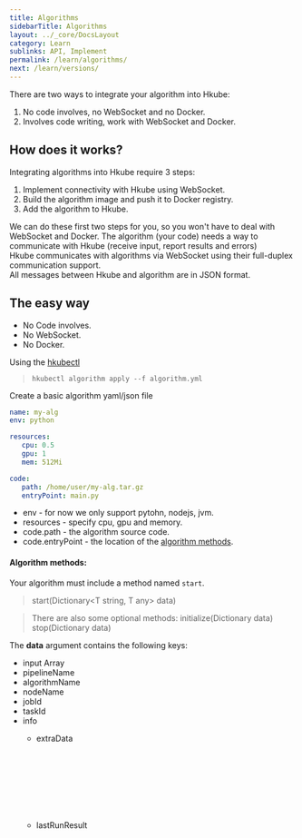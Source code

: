 ```yaml
---
title: Algorithms
sidebarTitle: Algorithms
layout: ../_core/DocsLayout
category: Learn
sublinks: API, Implement
permalink: /learn/algorithms/
next: /learn/versions/
---
```


There are two ways to integrate your algorithm into Hkube:  
1) No code involves, no WebSocket and no Docker.  
2) Involves code writing, work with WebSocket and Docker.

## How does it works?

Integrating algorithms into Hkube require 3 steps:  
1) Implement connectivity with Hkube using WebSocket.  
2) Build the algorithm image and push it to Docker registry.  
3) Add the algorithm to Hkube.

We can do these first two steps for you, so you won't have to deal with WebSocket and Docker. The algorithm (your code) needs a way to communicate with Hkube (receive input, report results and errors)   
Hkube communicates with algorithms via WebSocket using their full-duplex communication support.  
All messages between Hkube and algorithm are in JSON format.

## The easy way

- No Code involves.
- No WebSocket.
- No Docker.

Using the [hkubectl](/learn/api/#cli)  
> `hkubectl algorithm apply --f algorithm.yml`

Create a basic algorithm yaml/json file

```yaml
name: my-alg
env: python

resources:
   cpu: 0.5
   gpu: 1
   mem: 512Mi

code:
   path: /home/user/my-alg.tar.gz
   entryPoint: main.py
```

- env - for now we only support pytohn, nodejs, jvm.
- resources - specify cpu, gpu and memory.
- code.path - the algorithm source code. 
- code.entryPoint - the location of the [algorithm methods](#algorithm-methods).

#### Algorithm methods:  
Your algorithm must include a method named `start`.  
> <T any> start(Dictionary<T string, T any> data)

> There are also some optional methods:
> <T> initialize(Dictionary data)
> <T> stop(Dictionary data)

The **data** argument contains the following keys:

- input Array<Any>
- pipelineName <String>
- algorithmName <String>
- nodeName <String>
- jobId <String>
- taskId <String>
- info <Object>
   - extraData <Object>
   - lastRunResult <Object>


If the response contains a buildId, it means that a build was triggered, and you can follow the [build status](http://petstore.swagger.io/?url=https://raw.githubusercontent.com/kube-HPC/api-server/master/api/rest-api/swagger.json#/Webhooks/get_webhooks_status__jobId_)

You can do the same using our [API](http://petstore.swagger.io/?url=https://raw.githubusercontent.com/kube-HPC/api-server/master/api/rest-api/swagger.json#/StoreAlgorithms/post_store_algorithms)


## The long way

- Code involves.
- Use WebSocket.
- Use Docker.

## Events From Hkube to Algorithm
---

These events are sent from Hkube to your algorithm.

* [Initialize](#event-initialize)
* [Start](#event-start)
* [Stop](#event-stop)
* [Exit](#event-exit)
* [SubPipelineStarted](#event-subpipelinestarted)
* [SubPipelineError](#event-subpipelineerror)
* [SubPipelineDone](#event-subpipelinedone)
* [SubPipelineStopped](#event-subpipelinestopped)

##### *JSON*
```json
{
   "command": "<string>", // one of the above
   "data": "<Object>"
}
```

### Event: initialize

The first event sent to the algorithm, sent for every task activation.

```json
{
   "command": "initialize",
   "data": {
       "input": ["str", 512, false, {"foo":"bar"}]
   }
}
```
> data includes an input array, same input as written in the [descriptor](/learn/input/)

### Event: start

The event the algorithm task is invoked by

```json
{
   "command": "start"
}
```

> This event includes no data

### Event: stop

Event to abort the running algorithm task

```json
{
   "command": "stop"
}
```

### Event: exit

Event invoked before taking the algorithm container down. As best practice, when invoked make the process running the algorithm exit.

```json
{
   "command": "exit"
}
```

### Event: subPipelineStarted

Event to inform algorithm that sub pipeline (Raw or Stored) has started

```json
{
   "command": "subPipelineStarted",
   "data": {
       "subPipelineId": "<alg-subPipeline-internal-id>"
   }
}
```

> The "subPipelineId" property holds the sub pipeline internal Id in algorithm (as given in startRawSubPipeline/startStoredSubPipeline events).

### Event: subPipelineError

Event to inform algorithm that sub pipeline (Raw or Stored) has failed.

```json
{
   "command": "subPipelineError",
   "data": {
       "subPipelineId": "<alg-subPipeline-internal-id>"
       "error": "error-message"
   }
}
```

* The "subPipelineId" property holds the sub pipeline internal Id in algorithm (as given in startRawSubPipeline/startStoredSubPipeline events).
* The "error" property holds the error message text from the sub pipeline.

### Event: subPipelineDone

Event to inform algorithm that sub pipeline (Raw or Stored) has completed successfully.

```json
{
   "command": "subPipelineDone",
   "data": {
       "subPipelineId": "<alg-subPipeline-internal-id>"
       "response": ["array", "of", "subpipeline", "output", "values"]
   }
}
```

* The "subPipelineId" property holds the sub pipeline internal Id in algorithm (as given in startRawSubPipeline/startStoredSubPipeline events), as the algorithm may start several sub-pipelines.
* The "response" property holds the sub pipeline output array.

### Event: subPipelineStopped

Event to inform algorithm that sub pipeline has stopped

```json
{
   "command": "subPiplineStopped",
   "data": {
       "subPipelineId": "<alg-subPipeline-internal-id>",
       "reason": "<stopping-reason>"
   }
}
```

* The "subPipelineId" property holds the sub pipeline internal Id in algorithm (as given in startRawSubPipeline/startStoredSubPipeline events).
* The "reason" property holds the reason for stopping the sub pipeline.


## Events From Algorithm to Hkube
---

These events are sent from algorithm to Hkube.

* [initialized](#event-initialized)
* [started](#event-started)
* [stopped](#event-stopped)
* [done](#event-done)
* [progress](#event-progress)
* [errorMessage](#event-errormessage)
* [startRawSubPipeline](#event-startrawsubpipeline)
* [startStoredSubPipeline](#event-startstoredsubpipeline)
* [stopSubPipeline](#event-stopsubpipeline)
* [startSpan](#event-startspan)
* [finishSpan](#event-finishspan)

##### *JSON*
```json
{
   "command": "<string>", // one of the above
   "data": "<Any>",
   "error": "<Object>" {
      "code": "<string>",
      "message": "<string>",
      "details": "<string>"
   }
}
```

### Event: initialized

Response event after initialization completes.  

```json
{
   "command": "initialized"
}
```

### Event: started

Response event after start complete.  

```json
{
   "command": "started"
}
```

### Event: stopped

Response event after stop complete.  

```json
{
   "command": "stopped"
}
```

### Event: done

Response event after the algorithm finish the task. 

```json
{
   "command": "done"
}
```

### Event: progress

If you want to report progress about your algorithm, send this event.

```json
{
   "command": "progress",
   "data": "optional extra details"
}
```

### Event: errorMessage

If any error occurs in your algorithm, send this event.

```json
{
   "command": "errorMessage",
   "error": {
      "code": "<YOUR_CODE>",
      "message": "<YOUR_MESSAGE>",
      "details": "<YOUR_DETAILS>"
   }
}
```

### Event: startRawSubPipeline

If you want to start a Raw sub-pipeline from your algorithm, use this event.

```json
{
   "command": "startRawSubPipeline",
   "data": {
        "subPipeline": {
            "name": "<sub-pipeline-name>",
            "nodes": [
                {
                    "nodeName": "<first-node-name>",
                    "algorithmName": "<alg-name>",
                    "input":    ["@flowInput.data"]
                }
            ],
            "options": {
            },
            "webhooks": {
            },
            "flowInput": {
               "data": ["array", "of", "subpipeline", "input", "values"]
            }
        },
        "subPipelineId": "<alg-subPipeline-internal-id>",
   }
}
```

* The "subPipeline" object gives a standard raw full description of the requested sub pipeline.
* The "input" field value of the first node should be ["@flowInput.data"]
* This input is taken from "flowInput", where you plant your subpipeline input in the "data" field.
* The "subPipelineId" property holds sub pipeline internal Id in algorithm (as the algorithm may start several sub-pipelines).

### Event: startStoredSubPipeline

If you want to start a Stored sub-pipeline from your algorithm, use this event.

```json
{
   "command": "startStoredSubPipeline",
   "data": {
        "subPipeline": {
            "name": "<stored-sub-pipeline-name>",
            "flowInput": {
               "data": ["array", "of", "subpipeline", "input", "values"]
            }
        },
        "subPipelineId": "<alg-subPipeline-internal-id>",
   }
}
```

* The "subPipeline" object gives a standard stored description of the requested sub pipeline (name and optionally flowInput, options, webhooks).
* This input is taken from "flowInput", where you plant your subpipeline input in the "data" field.
* The "subPipelineId" property holds sub pipeline internal Id in algorithm (as the algorithm may start several sub-pipelines).

### Event: stopSubPipeline

If you want to stop a sub-pipeline (Raw or Stored) from your algorithm, use this event.

```json
{
   "command": "stopSubPipeline",
   "data": {
        "subPipelineId": "<alg-subPipeline-internal-id>",
        "reason": "<reason>",
   }
}
```

* The "subPipelineId" property holds sub pipeline internal Id in algorithm.
* The "reason" property enables to put a textual reason for stopping the subpipeline.

### Event: startspan

To start a tracer span, use this event:

```json
{
   "command": "startSpan",
   "data": {
      "name": "<span-name>", 
      "tags": {
         "<key1>": <value1>,
         "<key2>": <value2>,
         ...         
      }
   }
}
```

* The "name" property is the span name, as displayed in the Jaeger.
* The optional "tags" object may include more properties to be added to span's tags (in addition to default tags).
* Note: you can nest multiple spans: startSpan 1, startSpan 2, but then need to finish then in reverse order: finishSpan 2, finishSpan 1.

### Event: finishspan

To finish the last opened tracer span, use this event:

```json
{
   "command": "finishSpan",
   "data": {
      "tags": {
         "<key1>": <value1>,
         "<key2>": <value2>,
         ...         
      },
      "error": "<error-text>"
   }
}
```

* The optional "tags" object may include more properties to be added to span's tags when finished.
* The optional "error" property is error message (or object with "message" property, e.g. exception).
* Note: in case of algorithm error, remember to send finishSpan to all started spans (in reverse order) before sending errorMessage. 

[How To Implement](/algorithms/implement/#handle-errors)


## Implement
---

Hkube communicates with your algorithm via WebSocket (native WebSocket or socketio).  
This tutorial explains how to create a websocket client that works with Hkube.
You can implement the websocket client in any language. (PR are welcomed)

* [Connect](#connect)
* [Handle Events](#handle-events)
  * [Initialize](#initialize)
  * [Start](#start)
  * [Stop](#stop)
* [Reconnect](#reconnect)
* [Handle Errors](#handle-errors)
* [Send Event](#send-event)

## Connect

The first thing your algorithm should do is create a websocket client that listens to: **ws://localhost:3000**.

```hkube-tabs
# { "hkube": true, "schema": "connect" }
```

## Handle Events

Here we are registering to events from Hkube.  
Each event has a specific handler, as described below.

```hkube-tabs
# { "hkube": true, "schema": "handle-messages" }
```

## initialize

The initialize event is the first event that Hkube sends to your algorithm.  
The payload of this event includes the pipeline data and the input for your algorithm.  
You need to store the input in a local variable for later use.  
> same input as written in the [descriptor](/learn/input/)

```hkube-tabs
# { "hkube": true, "schema": "handle-messages-initialize" }
```

## start

The start event is the second event that Hkube sends to your algorithm.  
As you can see, at the first step of this handler you need to tell Hkube that your algorithm has started.  
Then you let the algorithm do it's work and finally you send the done event with the algorithm result.

```hkube-tabs
# { "hkube": true, "schema": "handle-messages-start" }
```

## stop

Hkube will send this event to your algorithm only if stop request was made by Hkube users.

```hkube-tabs
# { "hkube": true, "schema": "handle-messages-stop" }
```

## Reconnect

Web Sockets are not auto reconnect, so it's important that you will handle connection lose.   

```hkube-tabs
# { "hkube": true, "schema": "reconnect" }
```

## Handle Errors

It's highly recommended that you will catch any error in your algorithm and send it to Hkube.  

```hkube-tabs
# { "hkube": true, "schema": "handle-errors" }
```

## Send Event

This is a simple handler for send response back to Hkube.

```hkube-tabs
# { "hkube": true, "schema": "send-event" }
```

## Monitoring Metrics
Algorithms using Tensorflow can generate metrics for Tenosrboard view.
Later upon request a Tensorboard webserver can be invoked comparing different runs of the algorithm.
In the algorithm code write Tensorboard metrics to a folder with environment variable ALGO_METRICS_DIR points to. 
